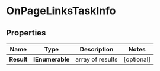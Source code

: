 # OnPageLinksTaskInfo


## Properties

| Name | Type | Description | Notes |
|------------ | ------------- | ------------- | -------------|
**Result** | **IEnumerable<OnPageLinksResultInfo>** | array of results |[optional]|